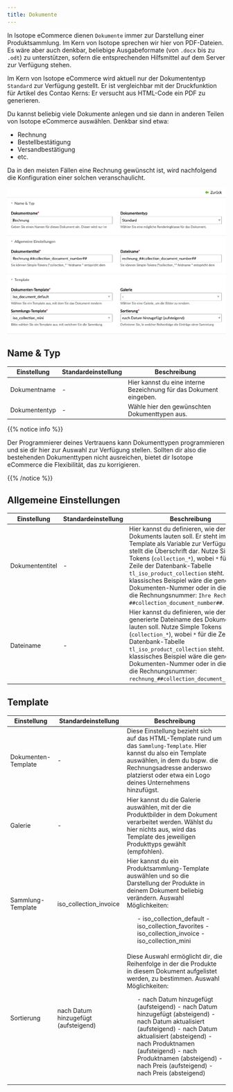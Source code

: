 ```yaml
---
title: Dokumente
---
```


In Isotope eCommerce dienen `Dokumente` immer zur Darstellung einer Produktsammlung.
Im Kern von Isotope sprechen wir hier von PDF-Dateien. Es wäre aber auch denkbar, beliebige Ausgabeformate (von `.docx` bis zu `.odt`) zu unterstützen, sofern die entsprechenden Hilfsmittel auf dem Server zur Verfügung stehen.

Im Kern von Isotope eCommerce wird aktuell nur der Dokumententyp `Standard` zur Verfügung gestellt. Er ist vergleichbar mit der Druckfunktion für Artikel des Contao Kerns: Er versucht aus HTML-Code ein PDF zu generieren.

Du kannst beliebig viele Dokumente anlegen und sie dann in anderen Teilen von Isotope eCommerce auswählen. Denkbar sind etwa:

* Rechnung
* Bestellbestätigung
* Versandbestätigung
* etc.

Da in den meisten Fällen eine Rechnung gewünscht ist, wird nachfolgend die Konfiguration einer solchen veranschaulicht.

![Beispieleinstellung für ein Rechnungsdokument](invoice.png)

## Name & Typ

<table>
	<thead>
		<tr>
			<th>Einstellung</th>
			<th>Standardeinstellung</th>
			<th>Beschreibung</th>
		</tr>
	</thead>
	<tbody>
		<tr>
			<td>Dokumentname</td>
			<td>-</td>
			<td>Hier kannst du eine interne Bezeichnung für das Dokument eingeben.</td>
		</tr>
		<tr>
			<td>Dokumententyp</td>
			<td>-</td>
			<td>Wähle hier den gewünschten Dokumenttypen aus.</td>
		</tr>
	</tbody>
</table>

{{% notice info %}}<p>Der Programmierer deines Vertrauens kann Dokumenttypen programmieren und sie dir hier zur Auswahl zur Verfügung stellen. Sollten dir also die bestehenden Dokumenttypen nicht ausreichen, bietet dir Isotope eCommerce die Flexibilität, das zu korrigieren.</p>{{% /notice %}}

## Allgemeine Einstellungen

<table>
	<thead>
		<tr>
			<th>Einstellung</th>
			<th>Standardeinstellung</th>
			<th>Beschreibung</th>
		</tr>
	</thead>
	<tbody>
		<tr>
			<td>Dokumententitel</td>
			<td>-</td>
			<td>Hier kannst du definieren, wie der Titel des Dokuments lauten soll. Er steht im Template als Variable zur Verfügung und stellt die Überschrift dar. Nutze <docrobot_route name="simple-tokens">Simple Tokens</docrobot_route> (<code>collection_*</code>), wobei <code>*</code> für die Zeile der Datenbank-Tabelle <code>tl_iso_product_collection</code> steht. Ein klassisches Beispiel wäre die generierte Dokumenten-Nummer oder in diesem Fall die Rechnungsnummer: <code>Ihre Rechnung ##collection_document_number##</code>.</td>
		</tr>
		<tr>
			<td>Dateiname</td>
			<td>-</td>
			<td>Hier kannst du definieren, wie der generierte Dateiname des Dokuments lauten soll. Nutze <docrobot_route name="simple-tokens">Simple Tokens</docrobot_route> (<code>collection_*</code>), wobei <code>*</code> für die Zeile der Datenbank-Tabelle <code>tl_iso_product_collection</code> steht. Ein klassisches Beispiel wäre die generierte Dokumenten-Nummer oder in diesem Fall die Rechnungsnummer: <code>rechnung_##collection_document_number##</code>.</td>
		</tr>
	</tbody>
</table>

## Template

<table>
	<thead>
		<tr>
			<th>Einstellung</th>
			<th>Standardeinstellung</th>
			<th>Beschreibung</th>
		</tr>
	</thead>
	<tbody>
		<tr>
			<td>Dokumenten-Template</td>
			<td>-</td>
			<td>Diese Einstellung bezieht sich auf das HTML-Template rund um das <code>Sammlung-Template</code>. Hier kannst du also ein Template auswählen, in dem du bspw. die Rechnungsadresse anderswo platzierst oder etwa ein Logo deines Unternehmens hinzufügst.</td>
		</tr>
		<tr>
			<td>Galerie</td>
			<td>-</td>
			<td>Hier kannst du die Galerie auswählen, mit der die Produktbilder in dem Dokument verarbeitet werden. Wählst du hier nichts aus, wird das Template des jeweiligen Produkttyps gewählt (empfohlen).</td>
		</tr>
		<tr>
			<td>Sammlung-Template</td>
			<td>iso_collection_invoice</td>
			<td>Hier kannst du ein Produktsammlung-Template auswählen und so die Darstellung der Produkte in deinem Dokument beliebig verändern.
			Auswahl Möglichkeiten:
			<ul>
				 - iso_collection_default
				 - iso_collection_favorites
				 - iso_collection_invoice
				 - iso_collection_mini
			</ul>
			</td>
		</tr>
		<tr>
			<td>Sortierung</td>
			<td>nach Datum hinzugefügt (aufsteigend)</td>
			<td>Diese Auswahl ermöglicht dir, die Reihenfolge in der die Produkte in diesem Dokument aufgelistet werden, zu bestimmen.
			Auswahl Möglichkeiten:
			<ul>
				 - nach Datum hinzugefügt (aufsteigend)
				 - nach Datum hinzugefügt (absteigend)
				 - nach Datum aktualisiert (aufsteigend)
				 - nach Datum aktualisiert (absteigend)
				 - nach Produktnamen (aufsteigend)
				 - nach Produktnamen (absteigend)
				 - nach Preis (aufsteigend)
				 - nach Preis (absteigend)
			</ul>
			</td>
		</tr>
	</tbody>
</table>
